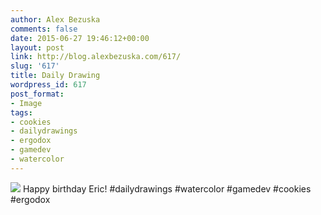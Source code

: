 ```yaml
---
author: Alex Bezuska
comments: false
date: 2015-06-27 19:46:12+00:00
layout: post
link: http://blog.alexbezuska.com/617/
slug: '617'
title: Daily Drawing
wordpress_id: 617
post_format:
- Image
tags:
- cookies
- dailydrawings
- ergodox
- gamedev
- watercolor
---
```


![](/images/2015/06/tumblr_nqmc90EYsR1u11b0ro1_1280.jpg)
Happy birthday Eric! #dailydrawings #watercolor #gamedev #cookies #ergodox
